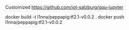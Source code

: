 Customized https://github.com/iot-salzburg/gpu-jupyter

docker build -t l1nna/peppapig:tf2.1-v0.0.2 .
docker push l1nna/peppapig:tf2.1-v0.0.2
